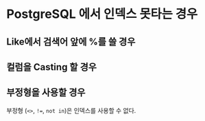 # PostgreSQL 에서 인덱스 못타는 경우

## Like에서 검색어 앞에 %를 쓸 경우

## 컬럼을 Casting 할 경우

## 부정형을 사용할 경우

부정형 (`<>`, `!=`, `not in`)은 인덱스를 사용할 수 없다.

